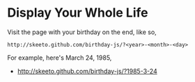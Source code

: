 # Display Your Whole Life

Visit the page with your birthday on the end, like so,

    http://skeeto.github.com/birthday-js/?<year>-<month>-<day>

For example, here's March 24, 1985,

 * http://skeeto.github.com/birthday-js/?1985-3-24
